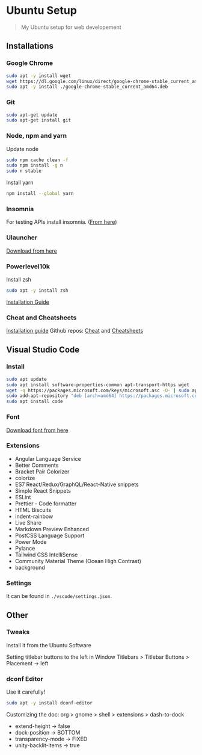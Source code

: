 # Ubuntu Setup

> My Ubuntu setup for web developement

## Installations

### Google Chrome

```sh
sudo apt -y install wget
wget https://dl.google.com/linux/direct/google-chrome-stable_current_amd64.deb
sudo apt -y install ./google-chrome-stable_current_amd64.deb
```

### Git

```sh
sudo apt-get update
sudo apt-get install git
```

### Node, npm and yarn

Update node

```sh
sudo npm cache clean -f
sudo npm install -g n
sudo n stable
```

Install yarn

```sh
npm install --global yarn
```

### Insomnia

For testing APIs install insomnia. ([From
here](https://updates.insomnia.rest/downloads/ubuntu/latest?&app=com.insomnia.app&source=website))

### Ulauncher

[Download from here](https://ulauncher.io/#Download)

### Powerlevel10k

Install zsh

```sh
sudo apt -y install zsh
```

[Installation Guide](https://github.com/romkatv/powerlevel10k)

### Cheat and Cheatsheets

[Installation guide](https://kifarunix.com/install-cheat-command-on-ubuntu-20-04/)
Github repos: [Cheat](https://github.com/cheat/cheat) and [Cheatsheets](https://github.com/cheat/cheatsheets)

## Visual Studio Code

### Install

```sh
sudo apt update
sudo apt install software-properties-common apt-transport-https wget
wget -q https://packages.microsoft.com/keys/microsoft.asc -O- | sudo apt-key add -
sudo add-apt-repository "deb [arch=amd64] https://packages.microsoft.com/repos/vscode stable main"
sudo apt install code
```

### Font

[Download font from here](https://www.jetbrains.com/lp/mono/)

### Extensions

- Angular Language Service
- Better Comments
- Bracket Pair Colorizer
- colorize
- ES7 React/Redux/GraphQL/React-Native snippets
- Simple React Snippets
- ESLint
- Prettier - Code formatter
- HTML Biscuits
- indent-rainbow
- Live Share
- Markdown Preview Enhanced
- PostCSS Language Support
- Power Mode
- Pylance
- Tailwind CSS IntelliSense
- Community Material Theme (Ocean High Contrast)
- background

### Settings

It can be found in `./vscode/settings.json`.

## Other

### Tweaks

Install it from the Ubuntu Software

Setting titlebar buttons to the left in Window Titlebars > Titlebar Buttons >
Placement -> left

### dconf Editor

Use it carefully!

```sh
sudo apt -y install dconf-editor
```

Customizing the doc: org > gnome > shell > extensions > dash-to-dock

- extend-height -> false
- dock-position -> BOTTOM
- transparency-mode -> FIXED
- unity-backlit-items -> true
